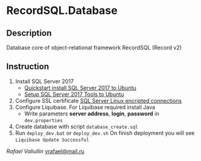 RecordSQL.Database
==============

Description
----------

Database core of object-relational framework RecordSQL (Record v2)

Instruction
----------

1. Install SQL Server 2017 
    * [Quickstart install SQL Server 2017 to Ubuntu](https://docs.microsoft.com/ru-ru/sql/linux/quickstart-install-connect-ubuntu?view=sql-server-2017) 
    * [Setup SQL Server 2017 Tools to Ubuntu](https://docs.microsoft.com/ru-RU/sql/linux/sql-server-linux-setup-tools?view=sql-server-2017#ubuntu)
2. Configure SSL certificate [SQL Server Linux encripted connections](https://docs.microsoft.com/ru-ru/sql/linux/sql-server-linux-encrypted-connections?view=sql-server-2017)
3. Configure Liquibase. For Liquibase required install Java
    * Write parameters **server address**, **login**, **password** in `dev.properties`  
4. Create database with script `database_create.sql`
5. Run `deploy_dev.bat` or `deploy_dev.sh` 
On finish deployment you will see `Liquibase Update Successful`

_Rafael Valiullin_
vrafael@mail.ru